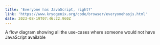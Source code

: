 ```yaml
---
title: 'Everyone has JavaScript, right?'
link: 'https://www.kryogenix.org/code/browser/everyonehasjs.html'
date: 2023-08-19T07:46:22.960Z
---
```


A flow diagram showing all the use-cases where someone would not have JavaScript available 
